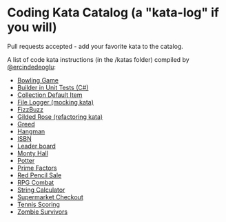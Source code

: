 Coding Kata Catalog (a "kata-log" if you will)
=============================================

Pull requests accepted - add your favorite kata to the catalog.

A list of code kata instructions (in the /katas folder) compiled by [@ercindedeoglu](http://twitter.com/ercindedeoglu):

- [Bowling Game](katas/Bowling%20Game.md)
- [Builder in Unit Tests (C#)](https://github.com/ercindedeoglu/BuilderTestSample)
- [Collection Default Item](katas/CollectionDefaultItem.md)
- [File Logger (mocking kata)](katas/File%20Logger.md)
- [FizzBuzz](katas/FizzBuzz.md)
- [Gilded Rose (refactoring kata)](katas/Gilded%20Rose.md)
- [Greed](katas/Greed.md)
- [Hangman](katas/Hangman.md)
- [ISBN](katas/ISBN.md)
- [Leader board](katas/Leaderboard.md)
- [Monty Hall](katas/Monty%20Hall.md)
- [Potter](katas/Potter.md)
- [Prime Factors](katas/Prime%20Factors.md)
- [Red Pencil Sale](katas/Red%20Pencil%20Sale.md)
- [RPG Combat](katas/RPG%20Combat.md)
- [String Calculator](<katas/String%20Calculator.md>)
- [Supermarket Checkout](<katas/../katas/Supermarket%20Checkout.md>)
- [Tennis Scoring](katas/Tennis%20Scoring.md)
- [Zombie Survivors](katas/Zombie%20Survivors.md)
